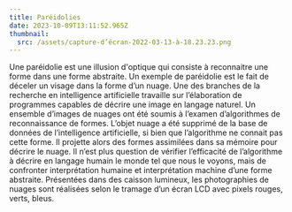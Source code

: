 ```yaml
---
title: Paréidolies
date: 2023-10-09T13:11:52.965Z
thumbnail:
  src: /assets/capture-d’écran-2022-03-13-à-18.23.23.png
---
```

Une paréidolie est une illusion d'optique qui consiste à reconnaitre une forme dans une forme abstraite. Un exemple de paréidolie est le fait de déceler un visage dans la forme d’un nuage. Une des branches de la recherche en intelligence artificielle travaille sur l’élaboration de programmes capables de décrire une image en langage naturel. Un ensemble d’images de nuages ont été soumis à l’examen d’algorithmes de reconnaissance de formes. L’objet nuage a été supprimé de la base de données de l’intelligence artificielle, si bien que l’algorithme ne connait pas cette forme. Il projette alors des formes assimilées dans sa mémoire pour décrire le nuage. Il n’est plus question de vérifier l’efficacité de l’algorithme à décrire en langage humain le monde tel que nous le voyons, mais de confronter interprétation humaine et interprétation machine d’une forme abstraite. Présentées dans des caisson lumineux, les photographies de nuages sont réalisées selon le tramage d’un écran LCD avec pixels rouges, verts, bleus.